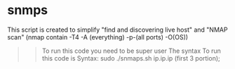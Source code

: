 # snmps
This script is created to simplify "find and discovering live host" and "NMAP scan" (nmap contain -T4 -A (everything) -p-(all ports) -O(OS))
>>To run this code you need to be super user
The syntax To run this code is
Syntax: sudo ./snmaps.sh ip.ip.ip (first 3 portion);
